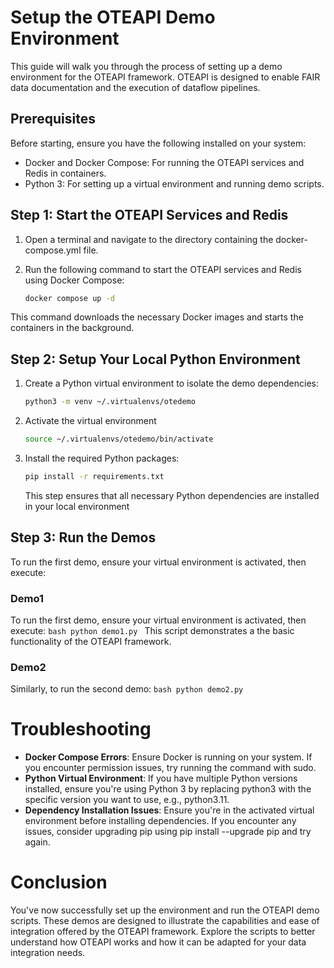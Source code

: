 # Setup the OTEAPI Demo Environment

This guide will walk you through the process of setting up a demo
environment for the OTEAPI framework. OTEAPI is designed to enable
FAIR data documentation and the execution of dataflow pipelines.

## Prerequisites
Before starting, ensure you have the following installed on your system:

* Docker and Docker Compose: For running the OTEAPI services and Redis in containers.
* Python 3: For setting up a virtual environment and running demo scripts.
	
## Step 1: Start the OTEAPI Services and Redis

1. Open a terminal and navigate to the directory containing the docker-compose.yml file.
2. Run the following command to start the OTEAPI services and Redis using Docker Compose:

	```bash
	docker compose up -d
	```
This command downloads the necessary Docker images and starts the containers in the background.

## Step 2: Setup Your Local Python Environment
	
	
1. Create a Python virtual environment to isolate the demo dependencies:
	```bash
	python3 -m venv ~/.virtualenvs/otedemo
	```
	
2. Activate the virtual environment
	```bash
	source ~/.virtualenvs/otedemo/bin/activate
	```
	
3. Install the required Python packages:
	```bash
	pip install -r requirements.txt
	```
	
	This step ensures that all necessary Python dependencies are installed in your local environment
	
## Step 3: Run the Demos

To run the first demo, ensure your virtual environment is activated, then execute:

### Demo1
To run the first demo, ensure your virtual environment is activated, then execute:
	```bash
	python demo1.py
	```
This script demonstrates a the basic functionality of the OTEAPI framework.

### Demo2

Similarly, to run the second demo:
	```bash
	python demo2.py
	```

# Troubleshooting

* **Docker Compose Errors**: Ensure Docker is running on your system. If you encounter permission issues, try running the command with sudo.
* **Python Virtual Environment**: If you have multiple Python versions installed, ensure you're using Python 3 by replacing python3 with the specific version you want to use, e.g., python3.11.
* **Dependency Installation Issues**: Ensure you're in the activated virtual environment before installing dependencies. If you encounter any issues, consider upgrading pip using pip install --upgrade pip and try again.
	
# Conclusion
You've now successfully set up the environment and run the OTEAPI demo scripts. These demos are designed to illustrate the capabilities and ease of integration offered by the OTEAPI framework. Explore the scripts to better understand how OTEAPI works and how it can be adapted for your data integration needs.

